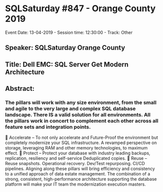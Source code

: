 # SQLSaturday #847 - Orange County 2019
Event Date: 13-04-2019 - Session time: 12:30:00 - Track: Other
## Speaker: SQLSaturday Orange County
## Title: Dell EMC: SQL Server Get Modern Architecture
## Abstract:
### The pillars will work with any size environment, from the small and agile to the very large and complex SQL database landscape. There IS a valid solution for all environments. All the pillars work in concert to complement each other across all feature sets and integration points.
	Accelerate – To not only accelerate and Future-Proof the environment but completely modernize your SQL infrastructure. A revamped perspective on storage, leveraging RAM and other memory technologies, to maximum effect.
	Protect – Protect your database with industry leading backups, replication, resiliency and self-service Deduplicated copies.
	Reuse – Reuse snapshots. Operational recovery. Dev/Test repurposing. CI/CD pipelines.
Aligning along these pillars will bring efficiency and consistency to a unified approach of data estate management. The combination of a strong, consistent, high-performance architecture supporting the database platform will make your IT team the modernization execution masters.
